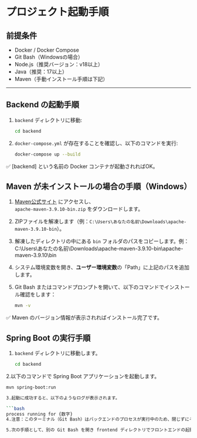 # プロジェクト起動手順

## 前提条件

- Docker / Docker Compose
- Git Bash（Windowsの場合）
- Node.js（推奨バージョン：v18以上）
- Java（推奨：17以上）
- Maven（手動インストール手順は下記）

---

## Backend の起動手順

1. `backend` ディレクトリに移動:

   ```bash
   cd backend
2. `docker-compose.yml` が存在することを確認し、以下のコマンドを実行:
   
   ```bash
   docker-compose up --build

✅ [backend] という名前の Docker コンテナが起動されればOK。


## Maven が未インストールの場合の手順（Windows）

1. [Maven公式サイト](https://maven.apache.org/download.cgi) にアクセスし、  
   `apache-maven-3.9.10-bin.zip` をダウンロードします。

2. ZIPファイルを解凍します（例：`C:\Users\あなたの名前\Downloads\apache-maven-3.9.10-bin`）。

3. 解凍したディレクトリの中にある `bin` フォルダのパスをコピーします。例：C:\Users\あなたの名前\Downloads\apache-maven-3.9.10-bin\apache-maven-3.9.10\bin


4. システム環境変数を開き、**ユーザー環境変数**の「Path」に上記のパスを追加します。

5. Git Bash またはコマンドプロンプトを開いて、以下のコマンドでインストール確認をします：

   ```bash
   mvn -v

✅ Maven のバージョン情報が表示されればインストール完了です。


## Spring Boot の実行手順

1. `backend` ディレクトリに移動します。

   ```bash
   cd backend
2.以下のコマンドで Spring Boot アプリケーションを起動します。

   ```bash
   mvn spring-boot:run

3.起動に成功すると、以下のようなログが表示されます。

   ```bash
   process running for {数字}
4.注意：このターミナル（Git Bash）はバックエンドのプロセスが実行中のため、閉じずにそのままにしておいてください。

5.次の手順として、別の Git Bash を開き frontend ディレクトリでフロントエンドの起動に進みます。

